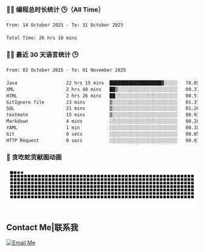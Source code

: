 ### 🧑‍💻 编程总时长统计 🕒（All Time）

<!--START_SECTION:WakaTotal-->

```txt
From: 14 October 2025 - To: 31 October 2025

Total Time: 26 hrs 18 mins
```

<!--END_SECTION:WakaTotal-->


### 🧑‍💻 最近 30 天语言统计 🕒
<!--START_SECTION:WakaLast30Days-->

```txt
From: 02 October 2025 - To: 01 November 2025

Java                  22 hrs 15 mins  ███████████████████▓░░░░░   78.05 %
XML                   2 hrs 40 mins   ██▒░░░░░░░░░░░░░░░░░░░░░░   09.37 %
HTML                  2 hrs 26 mins   ██░░░░░░░░░░░░░░░░░░░░░░░   08.57 %
GitIgnore file        23 mins         ▒░░░░░░░░░░░░░░░░░░░░░░░░   01.37 %
SQL                   21 mins         ▒░░░░░░░░░░░░░░░░░░░░░░░░   01.26 %
textmate              15 mins         ▒░░░░░░░░░░░░░░░░░░░░░░░░   00.93 %
Markdown              4 mins          ░░░░░░░░░░░░░░░░░░░░░░░░░   00.28 %
YAML                  1 min           ░░░░░░░░░░░░░░░░░░░░░░░░░   00.10 %
Git                   0 secs          ░░░░░░░░░░░░░░░░░░░░░░░░░   00.05 %
HTTP Request          0 secs          ░░░░░░░░░░░░░░░░░░░░░░░░░   00.01 %
```

<!--END_SECTION:WakaLast30Days-->

### 🐍 贪吃蛇贡献图动画

<picture>
  <source media="(prefers-color-scheme: dark)" srcset="https://raw.githubusercontent.com/AbsoluteZero001/AbsoluteZero001/output/github-contribution-grid-snake-dark.svg">
  <source media="(prefers-color-scheme: light)" srcset="https://raw.githubusercontent.com/AbsoluteZero001/AbsoluteZero001/output/github-contribution-grid-snake.svg">
  <img alt="github contribution grid snake animation" src="https://raw.githubusercontent.com/AbsoluteZero001/AbsoluteZero001/output/github-contribution-grid-snake.svg">
</picture>

## Contact Me|联系我
[![Email Me](https://img.shields.io/badge/Email-absolutezero.cold200@simplelogin.com-blue?style=for-the-badge)](mailto:absolutezero.cold200@simplelogin.com)


